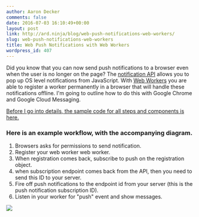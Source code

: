 ```yaml
---
author: Aaron Decker
comments: false
date: 2016-07-03 16:10:49+00:00
layout: post
link: http://ard.ninja/blog/web-push-notifications-web-workers/
slug: web-push-notifications-web-workers
title: Web Push Notifications with Web Workers
wordpress_id: 407
---
```




Did you know that you can now send push notifications to a browser even when the user is no longer on the page? The [notification API](https://developer.mozilla.org/en-US/docs/Web/API/notification) allows you to pop up OS level notifications from JavaScript. With [Web Workers](https://developer.mozilla.org/en-US/docs/Web/API/Web_Workers_API/Using_web_workers) you are able to register a worker permanently in a browser that will handle these notifications offline. I'm going to outline how to do this with Google Chrome and Google Cloud Messaging.

[Before I go into details, the sample code for all steps and components is here.](https://gist.github.com/a-r-d/44aeb60d60dccc5b35f5543db968fd81)


### Here is an example workflow, with the accompanying diagram.

  1. Browsers asks for permissions to send notification.
  2. Register your web worker web worker.
  3. When registration comes back, subscribe to push on the registration object.
  4. when subscription endpoint comes back from the API, then you need to send this ID to your server.
  5. Fire off push notifications to the endpoint id from your server (this is the push notification subscription ID).
  6. Listen in your worker for "push" event and show messages.


[![](http://i.imgur.com/qP5OiZc.png)](http://i.imgur.com/qP5OiZc.png)

